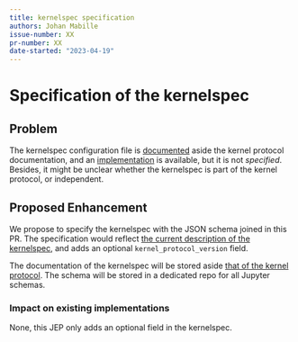 ```yaml
---
title: kernelspec specification
authors: Johan Mabille
issue-number: XX
pr-number: XX
date-started: "2023-04-19"
---
```


# Specification of the kernelspec

## Problem

The kernelspec configuration file is [documented](https://github.com/jupyter/jupyter_client/blob/main/docs/kernels.rst) aside the kernel protocol documentation, and an [implementation](https://github.com/jupyter/jupyter_client/blob/main/jupyter_client/kernelspec.py#L21) is available, but it is not *specified*. Besides, it might be unclear whether the kernelspec is part of the kernel protocol, or independent.

## Proposed Enhancement

We propose to specify the kernelspec with the JSON schema joined in this PR. The specification would reflect
[the current description of the kernelspec](https://jupyter-client.readthedocs.io/en/stable/kernels.html#kernel-specs),
and adds an optional `kernel_protocol_version` field.

The documentation of the kernelspec will be stored aside [that of the kernel protocol](https://github.com/jupyter-standards/kernel-protocol). The schema will be stored in a dedicated repo for all Jupyter schemas.

### Impact on existing implementations

None, this JEP only adds an optional field in the kernelspec.

